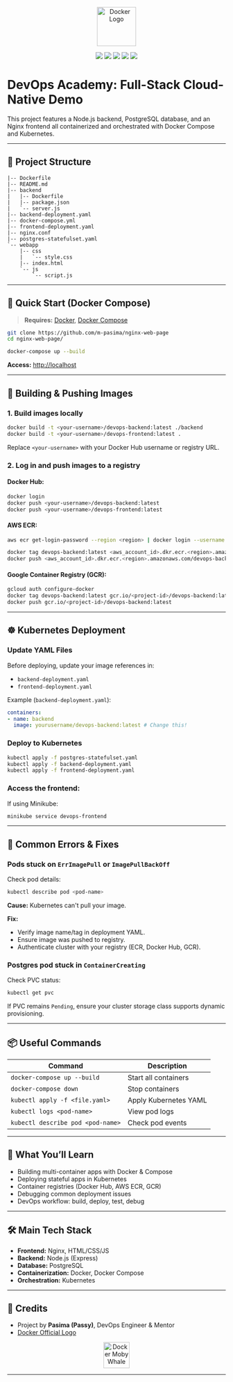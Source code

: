 <p align="center">
  <img src="https://www.docker.com/wp-content/uploads/2022/03/vertical-logo-monochromatic.png" alt="Docker Logo" height="90">
</p>

<p align="center">
  <img src="https://img.shields.io/badge/Docker-Containerized-blue?logo=docker&logoColor=white"/>
  <img src="https://img.shields.io/badge/Kubernetes-Ready-blueviolet?logo=kubernetes"/>
  <img src="https://img.shields.io/badge/PostgreSQL-Persistent-brightgreen?logo=postgresql"/>
  <img src="https://img.shields.io/badge/Node.js-Backend-lightgrey?logo=node.js"/>
  <img src="https://img.shields.io/badge/Nginx-Frontend-009900?logo=nginx"/>
</p>

# DevOps Academy: Full-Stack Cloud-Native Demo

This project features a Node.js backend, PostgreSQL database, and an Nginx frontend all containerized and orchestrated with Docker Compose and Kubernetes.

---

## 📂 Project Structure

```
|-- Dockerfile
|-- README.md
|-- backend
|   |-- Dockerfile
|   |-- package.json
|   `-- server.js
|-- backend-deployment.yaml
|-- docker-compose.yml
|-- frontend-deployment.yaml
|-- nginx.conf
|-- postgres-statefulset.yaml
`-- webapp
    |-- css
    |   `-- style.css
    |-- index.html
    `-- js
        `-- script.js
```

---

## 🚀 Quick Start (Docker Compose)

> **Requires:** [Docker](https://www.docker.com/get-started), [Docker Compose](https://docs.docker.com/compose/install/)

```bash
git clone https://github.com/m-pasima/nginx-web-page
cd nginx-web-page/

docker-compose up --build
```

**Access:** [http://localhost](http://localhost)

---

## 🐳 Building & Pushing Images

### 1. Build images locally

```bash
docker build -t <your-username>/devops-backend:latest ./backend
docker build -t <your-username>/devops-frontend:latest .
```

Replace `<your-username>` with your Docker Hub username or registry URL.

### 2. Log in and push images to a registry

#### Docker Hub:

```bash
docker login
docker push <your-username>/devops-backend:latest
docker push <your-username>/devops-frontend:latest
```

#### AWS ECR:

```bash
aws ecr get-login-password --region <region> | docker login --username AWS --password-stdin <aws_account_id>.dkr.ecr.<region>.amazonaws.com

docker tag devops-backend:latest <aws_account_id>.dkr.ecr.<region>.amazonaws.com/devops-backend:latest
docker push <aws_account_id>.dkr.ecr.<region>.amazonaws.com/devops-backend:latest
```

#### Google Container Registry (GCR):

```bash
gcloud auth configure-docker
docker tag devops-backend:latest gcr.io/<project-id>/devops-backend:latest
docker push gcr.io/<project-id>/devops-backend:latest
```

---

## ☸️ Kubernetes Deployment

### Update YAML Files

Before deploying, update your image references in:

* `backend-deployment.yaml`
* `frontend-deployment.yaml`

Example (`backend-deployment.yaml`):

```yaml
containers:
- name: backend
  image: yourusername/devops-backend:latest # Change this!
```

### Deploy to Kubernetes

```bash
kubectl apply -f postgres-statefulset.yaml
kubectl apply -f backend-deployment.yaml
kubectl apply -f frontend-deployment.yaml
```

### Access the frontend:

If using Minikube:

```bash
minikube service devops-frontend
```

---

## 🚨 Common Errors & Fixes

### Pods stuck on `ErrImagePull` or `ImagePullBackOff`

Check pod details:

```bash
kubectl describe pod <pod-name>
```

**Cause:** Kubernetes can't pull your image.

**Fix:**

* Verify image name/tag in deployment YAML.
* Ensure image was pushed to registry.
* Authenticate cluster with your registry (ECR, Docker Hub, GCR).

### Postgres pod stuck in `ContainerCreating`

Check PVC status:

```bash
kubectl get pvc
```

If PVC remains `Pending`, ensure your cluster storage class supports dynamic provisioning.

---

## 📦 Useful Commands

| Command                           | Description           |
| --------------------------------- | --------------------- |
| `docker-compose up --build`       | Start all containers  |
| `docker-compose down`             | Stop containers       |
| `kubectl apply -f <file.yaml>`    | Apply Kubernetes YAML |
| `kubectl logs <pod-name>`         | View pod logs         |
| `kubectl describe pod <pod-name>` | Check pod events      |

---

## 📖 What You’ll Learn

* Building multi-container apps with Docker & Compose
* Deploying stateful apps in Kubernetes
* Container registries (Docker Hub, AWS ECR, GCR)
* Debugging common deployment issues
* DevOps workflow: build, deploy, test, debug

---

## 🛠️ Main Tech Stack

* **Frontend:** Nginx, HTML/CSS/JS
* **Backend:** Node.js (Express)
* **Database:** PostgreSQL
* **Containerization:** Docker, Docker Compose
* **Orchestration:** Kubernetes

---

## 🙌 Credits


* Project by  **Pasima (Passy)**, DevOps Engineer & Mentor
* [Docker Official Logo](https://www.docker.com/company/newsroom/media-resources/)

<p align="center">
  <img src="https://www.docker.com/wp-content/uploads/2022/03/Moby-logo.png" alt="Docker Moby Whale" height="60">
</p>

---

